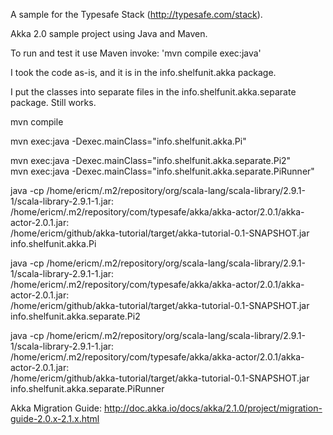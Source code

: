A sample for the Typesafe Stack (http://typesafe.com/stack).

Akka 2.0 sample project using Java and Maven.

To run and test it use Maven invoke: 'mvn compile exec:java'  

I took the code as-is, and it is in the info.shelfunit.akka package.  

I put the classes into separate files in the info.shelfunit.akka.separate package. Still works.  

mvn compile

mvn exec:java -Dexec.mainClass="info.shelfunit.akka.Pi"  

mvn exec:java -Dexec.mainClass="info.shelfunit.akka.separate.Pi2"  
mvn exec:java -Dexec.mainClass="info.shelfunit.akka.separate.PiRunner"  

java -cp /home/ericm/.m2/repository/org/scala-lang/scala-library/2.9.1-1/scala-library-2.9.1-1.jar:\
/home/ericm/.m2/repository/com/typesafe/akka/akka-actor/2.0.1/akka-actor-2.0.1.jar:\
/home/ericm/github/akka-tutorial/target/akka-tutorial-0.1-SNAPSHOT.jar \
info.shelfunit.akka.Pi   

java -cp /home/ericm/.m2/repository/org/scala-lang/scala-library/2.9.1-1/scala-library-2.9.1-1.jar:\
/home/ericm/.m2/repository/com/typesafe/akka/akka-actor/2.0.1/akka-actor-2.0.1.jar:\
/home/ericm/github/akka-tutorial/target/akka-tutorial-0.1-SNAPSHOT.jar \
info.shelfunit.akka.separate.Pi2

java -cp /home/ericm/.m2/repository/org/scala-lang/scala-library/2.9.1-1/scala-library-2.9.1-1.jar:\
/home/ericm/.m2/repository/com/typesafe/akka/akka-actor/2.0.1/akka-actor-2.0.1.jar:\
/home/ericm/github/akka-tutorial/target/akka-tutorial-0.1-SNAPSHOT.jar \
info.shelfunit.akka.separate.PiRunner


Akka Migration Guide: http://doc.akka.io/docs/akka/2.1.0/project/migration-guide-2.0.x-2.1.x.html   
